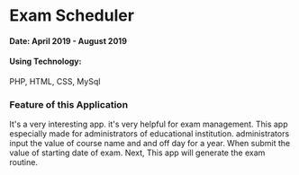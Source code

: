 # Exam Scheduler

#### Date: April 2019 - August 2019

#### Using Technology:

PHP, HTML, CSS, MySql

### Feature of this Application

It's a very interesting app. it's very helpful for exam management. This app especially made for administrators of educational institution.
administrators input the value of course name and and off day for a year. When submit the value of starting date of exam. Next, This app will generate the exam routine.
